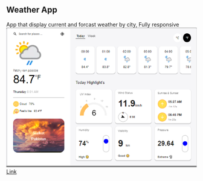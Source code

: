 ## Weather App
   App that display current and forcast weather by city, 
   Fully responsive
   ![weather.png](weather.png)
   [Link](https://weatherinfo24.netlify.app/)